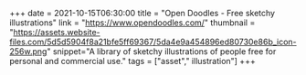 +++
date = 2021-10-15T06:30:00
title = "Open Doodles - Free sketchy illustrations"
link = "https://www.opendoodles.com/"
thumbnail = "https://assets.website-files.com/5d5d5904f8a21bfe5ff69367/5da4e9a454896ed80730e86b_icon-256w.png"
snippet="A library of sketchy illustrations of people free for personal and commercial use."
tags = ["asset"," illustration"]
+++
